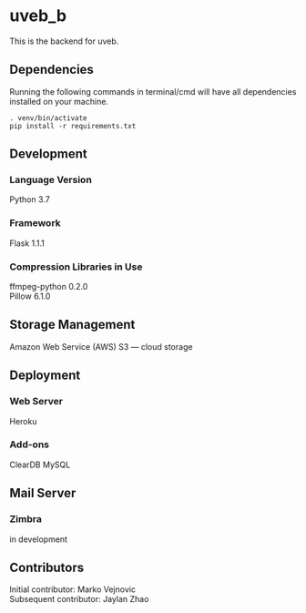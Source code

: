 # uveb_b
This is the backend for uveb.

## Dependencies
Running the following commands in terminal/cmd will have all dependencies installed on your machine.
```
. venv/bin/activate
pip install -r requirements.txt
```

## Development
### Language Version
Python 3.7

### Framework
Flask 1.1.1

### Compression Libraries in Use
ffmpeg-python 0.2.0 \
Pillow 6.1.0

## Storage Management
Amazon Web Service (AWS) S3 — cloud storage

## Deployment
### Web Server
Heroku

### Add-ons
ClearDB MySQL

## Mail Server
### Zimbra
in development

## Contributors
Initial contributor: Marko Vejnovic\
Subsequent contributor: Jaylan Zhao
